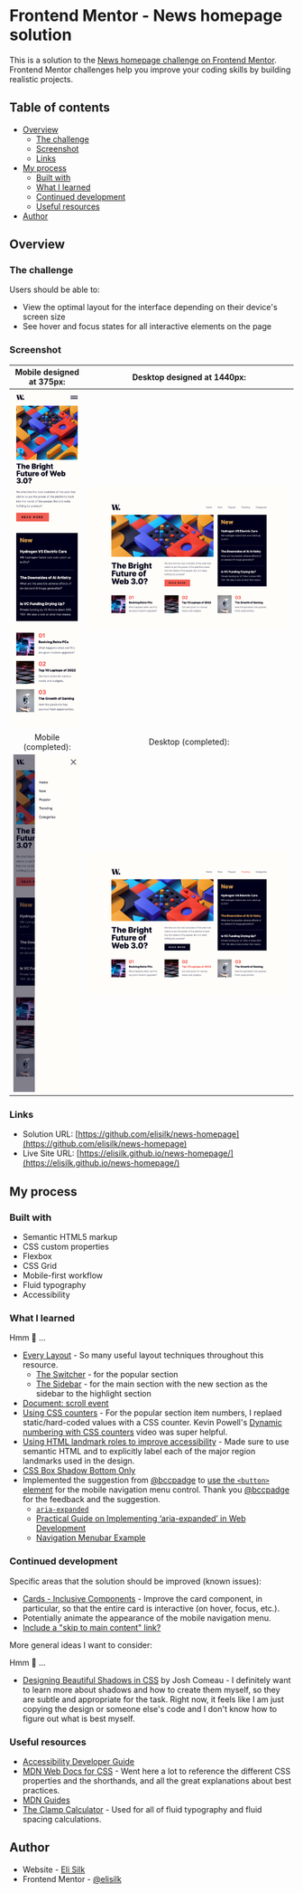 # Frontend Mentor - News homepage solution

This is a solution to the [News homepage challenge on Frontend Mentor](https://www.frontendmentor.io/challenges/news-homepage-H6SWTa1MFl). Frontend Mentor challenges help you improve your coding skills by building realistic projects.

## Table of contents

- [Overview](#overview)
  - [The challenge](#the-challenge)
  - [Screenshot](#screenshot)
  - [Links](#links)
- [My process](#my-process)
  - [Built with](#built-with)
  - [What I learned](#what-i-learned)
  - [Continued development](#continued-development)
  - [Useful resources](#useful-resources)
- [Author](#author)

## Overview

### The challenge

Users should be able to:

- View the optimal layout for the interface depending on their device's screen size
- See hover and focus states for all interactive elements on the page

### Screenshot

|          Mobile designed at 375px:           |           Desktop designed at 1440px:           |
| :------------------------------------------: | :---------------------------------------------: |
|   ![](./screenshots/screenshot-mobile.png)   |    ![](./screenshots/screenshot-desktop.png)    |
|             Mobile (completed):              |              Desktop (completed):               |
| ![](./screenshots/screenshot-mobile-nav.png) | ![](./screenshots/screenshot-desktop-hover.png) |

### Links

- Solution URL: [https://github.com/elisilk/news-homepage](https://github.com/elisilk/news-homepage)
- Live Site URL: [https://elisilk.github.io/news-homepage/](https://elisilk.github.io/news-homepage/)

## My process

### Built with

- Semantic HTML5 markup
- CSS custom properties
- Flexbox
- CSS Grid
- Mobile-first workflow
- Fluid typography
- Accessibility

### What I learned

Hmm 🤔 ...

- [Every Layout](https://every-layout.dev/) - So many useful layout techniques throughout this resource.
  - [The Switcher](https://every-layout.dev/layouts/switcher/) - for the popular section
  - [The Sidebar](https://every-layout.dev/layouts/sidebar/) - for the main section with the new section as the sidebar to the highlight section
- [Document: scroll event](https://developer.mozilla.org/en-US/docs/Web/API/Document/scroll_event)
- [Using CSS counters](https://developer.mozilla.org/en-US/docs/Web/CSS/CSS_counter_styles/Using_CSS_counters) - For the popular section item numbers, I replaed static/hard-coded values with a CSS counter. Kevin Powell's [Dynamic numbering with CSS counters](https://youtu.be/tnSzkAiiQ4w?si=OzzluJ9yBpA0-21X) video was super helpful.
- [Using HTML landmark roles to improve accessibility](https://developer.mozilla.org/en-US/blog/aria-accessibility-html-landmark-roles/) - Made sure to use semantic HTML and to explicitly label each of the major region landmarks used in the design.
- [CSS Box Shadow Bottom Only](https://stackoverflow.com/questions/4561097/css-box-shadow-bottom-only)
- Implemented the suggestion from [@bccpadge](https://www.frontendmentor.io/profile/bccpadge) to [use the `<button>` element](https://www.frontendmentor.io/solutions/news-homepage-with-semantic-html-and-aria-labeledby-headings-OtaYIB_Bqz) for the mobile navigation menu control. Thank you [@bccpadge](https://www.frontendmentor.io/profile/bccpadge) for the feedback and the suggestion.
  - [`aria-expanded`](https://developer.mozilla.org/en-US/docs/Web/Accessibility/ARIA/Attributes/aria-expanded)
  - [Practical Guide on Implementing ‘aria-expanded’ in Web Development](https://www.a11y-collective.com/blog/aria-expanded/)
  - [Navigation Menubar Example](https://www.w3.org/WAI/ARIA/apg/patterns/menubar/examples/menubar-navigation/)

### Continued development

Specific areas that the solution should be improved (known issues):

- [Cards - Inclusive Components](https://inclusive-components.design/cards/) - Improve the card component, in particular, so that the entire card is interactive (on hover, focus, etc.).
- Potentially animate the appearance of the mobile navigation menu.
- [Include a "skip to main content" link?](https://www.a11y-collective.com/blog/skip-to-main-content/)

More general ideas I want to consider:

Hmm 🤔 ...

- [Designing Beautiful Shadows in CSS](https://www.joshwcomeau.com/css/designing-shadows/) by Josh Comeau - I definitely want to learn more about shadows and how to create them myself, so they are subtle and appropriate for the task. Right now, it feels like I am just copying the design or someone else's code and I don't know how to figure out what is best myself.

### Useful resources

- [Accessibility Developer Guide](https://www.accessibility-developer-guide.com/)
- [MDN Web Docs for CSS](https://developer.mozilla.org/en-US/docs/Web/CSS) - Went here a lot to reference the different CSS properties and the shorthands, and all the great explanations about best practices.
- [MDN Guides](https://developer.mozilla.org/en-US/docs/Learn)
- [The Clamp Calculator](https://royalfig.github.io/fluid-typography-calculator/) - Used for all of fluid typography and fluid spacing calculations.

## Author

- Website - [Eli Silk](https://github.com/elisilk)
- Frontend Mentor - [@elisilk](https://www.frontendmentor.io/profile/elisilk)

